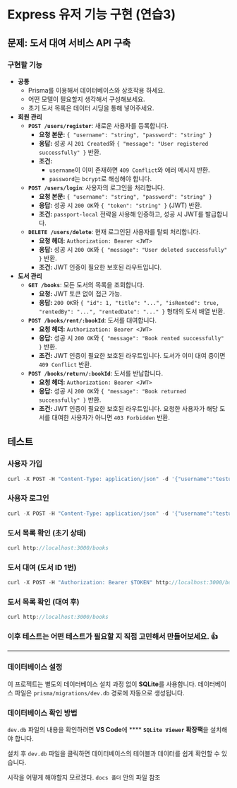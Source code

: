 # Express 유저 기능 구현 (연습3)

## 문제: 도서 대여 서비스 API 구축

### **구현할 기능**

- **공통**
    - Prisma를 이용해서 데이터베이스와 상호작용 하세요.
    - 어떤 모델이 필요할지 생각해서 구성해보세요.
    - 초기 도서 목록은 데이터 시딩을 통해 넣어주세요.
- **회원 관리**
    - **`POST /users/register`**: 새로운 사용자를 등록합니다.
        - **요청 본문:** `{ "username": "string", "password": "string" }`
        - **응답:** 성공 시 `201 Created`와 `{ "message": "User registered successfully" }` 반환.
        - **조건:**
            - `username`이 이미 존재하면 `409 Conflict`와 에러 메시지 반환.
            - `password`는 `bcrypt`로 해싱해야 합니다.
    - **`POST /users/login`**: 사용자의 로그인을 처리합니다.
        - **요청 본문:** `{ "username": "string", "password": "string" }`
        - **응답:** 성공 시 `200 OK`와 `{ "token": "string" }` (JWT) 반환.
        - **조건:** `passport-local` 전략을 사용해 인증하고, 성공 시 JWT를 발급합니다.
    - **`DELETE /users/delete`**: 현재 로그인된 사용자를 탈퇴 처리합니다.
        - **요청 헤더:** `Authorization: Bearer <JWT>`
        - **응답:** 성공 시 `200 OK`와 `{ "message": "User deleted successfully" }` 반환.
        - **조건:** JWT 인증이 필요한 보호된 라우트입니다.
- **도서 관리**
    - **`GET /books`**: 모든 도서의 목록을 조회합니다.
        - **요청:** JWT 토큰 없이 접근 가능.
        - **응답:** `200 OK`와 `{ "id": 1, "title": "...", "isRented": true, "rentedBy": "...", "rentedDate": "..." }` 형태의 도서 배열 반환.
    - **`POST /books/rent/:bookId`**: 도서를 대여합니다.
        - **요청 헤더:** `Authorization: Bearer <JWT>`
        - **응답:** 성공 시 `200 OK`와 `{ "message": "Book rented successfully" }` 반환.
        - **조건:** JWT 인증이 필요한 보호된 라우트입니다. 도서가 이미 대여 중이면 `409 Conflict` 반환.
    - **`POST /books/return/:bookId`**: 도서를 반납합니다.
        - **요청 헤더:** `Authorization: Bearer <JWT>`
        - **응답:** 성공 시 `200 OK`와 `{ "message": "Book returned successfully" }` 반환.
        - **조건:** JWT 인증이 필요한 보호된 라우트입니다. 요청한 사용자가 해당 도서를 대여한 사용자가 아니면 `403 Forbidden` 반환.

## 테스트

### 사용자 가입

```jsx
curl -X POST -H "Content-Type: application/json" -d '{"username":"testuser", "password":"password123"}' http://localhost:3000/users/register
```

### 사용자 로그인

```jsx
curl -X POST -H "Content-Type: application/json" -d '{"username":"testuser", "password":"password123"}' http://localhost:3000/users/login
```

### 도서 목록 확인 (초기 상태)

```jsx
curl http://localhost:3000/books
```

### 도서 대여 (도서 ID 1번)

```jsx
curl -X POST -H "Authorization: Bearer $TOKEN" http://localhost:3000/books/rent/1
```

### 도서 목록 확인 (대여 후)

```jsx
curl http://localhost:3000/books
```

### 이후 테스트는 어떤 테스트가 필요할 지 직접 고민해서 만들어보세요. 👍

---

### **데이터베이스 설정**

이 프로젝트는 별도의 데이터베이스 설치 과정 없이 **SQLite**를 사용합니다. 데이터베이스 파일은 `prisma/migrations/dev.db` 경로에 자동으로 생성됩니다.

### **데이터베이스 확인 방법**

`dev.db` 파일의 내용을 확인하려면 **VS Code**에 **** **`SQLite Viewer` 확장팩**을 설치해야 합니다.

설치 후 `dev.db` 파일을 클릭하면 데이터베이스의 테이블과 데이터를 쉽게 확인할 수 있습니다.

시작을 어떻게 해야할지 모르겠다. `docs 폴더` 안의 파일 참조